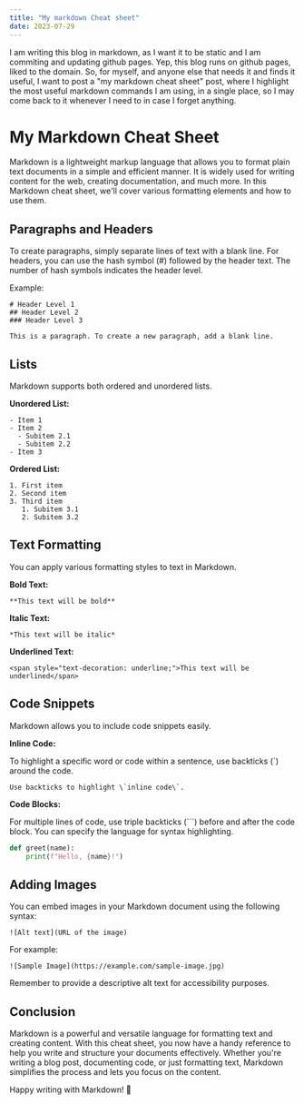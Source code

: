```yaml
---
title: "My markdown Cheat sheet"
date: 2023-07-29
---
```



I am writing this blog in markdown, as I want it to be static and I am commiting and updating github pages. Yep, this blog runs on github pages, liked to the domain. So, for myself, and anyone else that needs it and finds it useful, I want to post a "my markdown cheat sheet" post, where I highlight the most useful markdown commands I am using, in a single place, so I may come back to it whenever I need to in case I forget anything.

# My Markdown Cheat Sheet

Markdown is a lightweight markup language that allows you to format plain text documents in a simple and efficient manner. It is widely used for writing content for the web, creating documentation, and much more. In this Markdown cheat sheet, we'll cover various formatting elements and how to use them.

## Paragraphs and Headers

To create paragraphs, simply separate lines of text with a blank line. For headers, you can use the hash symbol (#) followed by the header text. The number of hash symbols indicates the header level.

Example:

```
# Header Level 1
## Header Level 2
### Header Level 3

This is a paragraph. To create a new paragraph, add a blank line.
```

## Lists

Markdown supports both ordered and unordered lists.

**Unordered List:**

```
- Item 1
- Item 2
  - Subitem 2.1
  - Subitem 2.2
- Item 3
```

**Ordered List:**

```
1. First item
2. Second item
3. Third item
   1. Subitem 3.1
   2. Subitem 3.2
```

## Text Formatting

You can apply various formatting styles to text in Markdown.

**Bold Text:**

```
**This text will be bold**
```

**Italic Text:**

```
*This text will be italic*
```

**Underlined Text:**

```
<span style="text-decoration: underline;">This text will be underlined</span>
```

## Code Snippets

Markdown allows you to include code snippets easily.

**Inline Code:**

To highlight a specific word or code within a sentence, use backticks (\`) around the code.

```
Use backticks to highlight \`inline code\`.
```

**Code Blocks:**

For multiple lines of code, use triple backticks (```) before and after the code block. You can specify the language for syntax highlighting.

```python
def greet(name):
    print(f"Hello, {name}!")
```

## Adding Images

You can embed images in your Markdown document using the following syntax:

```
![Alt text](URL of the image)
```

For example:

```
![Sample Image](https://example.com/sample-image.jpg)
```

Remember to provide a descriptive alt text for accessibility purposes.

## Conclusion

Markdown is a powerful and versatile language for formatting text and creating content. With this cheat sheet, you now have a handy reference to help you write and structure your documents effectively. Whether you're writing a blog post, documenting code, or just formatting text, Markdown simplifies the process and lets you focus on the content.

Happy writing with Markdown! 🚀
